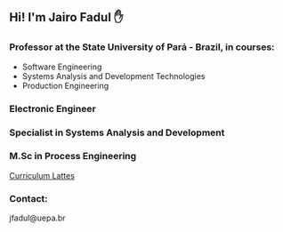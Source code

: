 

## Hi! I'm Jairo Fadul ✋


### Professor at the State University of Pará - Brazil, in courses:
* Software Engineering
* Systems Analysis and Development Technologies
* Production Engineering


### Electronic Engineer

### Specialist in Systems Analysis and Development

### M.Sc in Process Engineering


[Curriculum Lattes](http://lattes.cnpq.br/5482391365956398)



### Contact:
 <p>jfadul@uepa.br</p>
